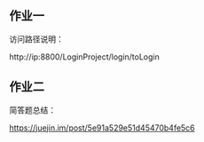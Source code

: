 ## 作业一

访问路径说明：

http://ip:8800/LoginProject/login/toLogin

## 作业二

简答题总结：

https://juejin.im/post/5e91a529e51d45470b4fe5c6